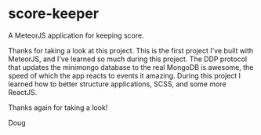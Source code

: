 # score-keeper
A MeteorJS application for keeping score.

Thanks for taking a look at this project. This is the first project I've built with MeteorJS, and I've
learned so much during this project. The DDP protocol that updates the minimongo database to the real MongoDB is
awesome, the speed of which the app reacts to events it amazing. During this project I learned how to better structure applications,
SCSS, and some more ReactJS.

Thanks again for taking a look!

Doug

